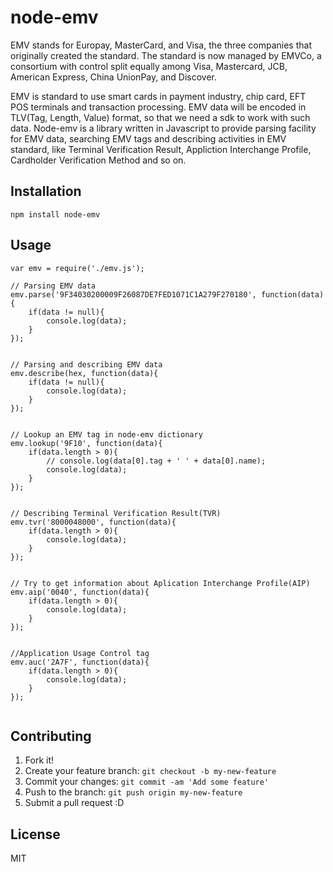 # node-emv

EMV stands for Europay, MasterCard, and Visa, the three companies that originally created the standard. The standard is now managed by EMVCo, a consortium with control split equally among Visa, Mastercard, JCB, American Express, China UnionPay, and Discover. 

EMV is standard to use smart cards in payment industry, chip card, EFT POS terminals and transaction processing. EMV data will be encoded in TLV(Tag, Length, Value) format, so that we need a sdk to work with such data. Node-emv is a library written in Javascript to provide parsing facility for EMV data, searching EMV tags and describing activities in EMV standard, like Terminal Verification Result, Appliction Interchange Profile, Cardholder Verification Method and so on. 




## Installation

`npm install node-emv`




## Usage

```
var emv = require('./emv.js');

// Parsing EMV data
emv.parse('9F34030200009F26087DE7FED1071C1A279F270180', function(data){
	if(data != null){
		console.log(data);
	}
});

```

```

// Parsing and describing EMV data
emv.describe(hex, function(data){
	if(data != null){
		console.log(data);
	}		
});

```

```

// Lookup an EMV tag in node-emv dictionary
emv.lookup('9F10', function(data){
	if(data.length > 0){
		// console.log(data[0].tag + ' ' + data[0].name);
		console.log(data);
	}		
});

```

```

// Describing Terminal Verification Result(TVR)
emv.tvr('8000048000', function(data){
	if(data.length > 0){
		console.log(data);
	}		
});

```

```

// Try to get information about Aplication Interchange Profile(AIP)
emv.aip('0040', function(data){
	if(data.length > 0){
		console.log(data);
	}		
});

```

```

//Application Usage Control tag
emv.auc('2A7F', function(data){
	if(data.length > 0){
		console.log(data);
	}		
});


```


## Contributing

1. Fork it!
2. Create your feature branch: `git checkout -b my-new-feature`
3. Commit your changes: `git commit -am 'Add some feature'`
4. Push to the branch: `git push origin my-new-feature`
5. Submit a pull request :D


## License

MIT